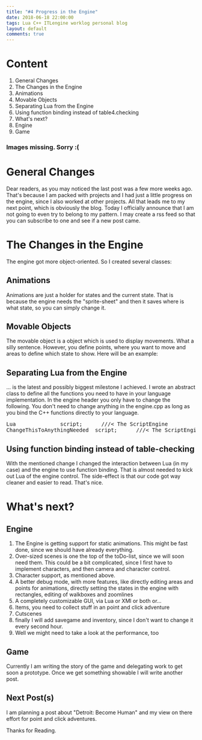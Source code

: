 ```yaml
---
title: "#4 Progress in the Engine"
date: 2018-06-18 22:00:00
tags: Lua C++ ITLengine worklog personal blog
layout: default
comments: true
---
```


# Content #
1. General Changes
2. The Changes in the Engine
  1. Animations
  2. Movable Objects
  3. Separating Lua from the Engine
  4. Using function binding instead of table4.checking
3. What's next?
  1. Engine
  2. Game

### Images missing. Sorry :( ###
# General Changes #
Dear readers,
as you may noticed the last post was a few more weeks ago. That's because I am packed with projects and I had just a little progress on the engine, since I also worked at other projects. All that leads me to my next point, which is obviously the blog. Today I officially announce that I am not going to even try to belong to my pattern. I may create a rss feed so that you can subscribe to one and see if a new post came.

# The Changes in the Engine #
The engine got more object-oriented. So I created several classes:
## Animations ##
Animations are just a holder for states and the current state. That is because the engine needs the "sprite-sheet" and then it saves where is what state, so you can simply change it.
## Movable Objects #
The movable object is a object which is used to display movements. What a silly sentence. However, you define points, where you want to move and areas to define which state to show. Here will be an example:

## Separating Lua from the Engine ##
... is the latest and possibly biggest milestone I achieved. I wrote an abstract class to define all the functions you need to have in your language implementation. In the engine header you only have to change the following. You don't need to change anything in the engine.cpp as long as you bind the C++ functions directly to your language.

<pre class="vs-code"><span class="cppType">Lua</span>              <span class="cppMemberField">script</span><span class="operator">;</span>      <span class="comment">///&lt;&nbsp;The&nbsp;ScriptEngine</span>
<span class="cppType">ChangeThisToAnythingNeeded</span>  <span class="cppMemberField">script</span><span class="operator">;</span>      <span class="comment">///&lt;&nbsp;The&nbsp;ScriptEngine</span></pre>

## Using function binding instead of table-checking ##
With the mentioned change I changed the interaction between Lua (in my case) and the engine to use function binding. That is almost needed to kick out Lua of the engine control. The side-effect is that our code got way cleaner and easier to read. That's nice.

# What's next? #
## Engine ##
1. The Engine is getting support for static animations. This might be fast done, since we should have already everything.
2. Over-sized scenes is one the top of the toDo-list, since we will soon need them. This could be a bit complicated, since I first have to implement characters, and then camera and character control.
3. Character support, as mentioned above.
4. A better debug mode, with more features, like directly editing areas and points for animations, directly setting the states in the engine with rectangles, editing of walkboxes and zoomlines
5. A completely customizable GUI, via Lua or XMl or both or...
6. Items, you need to collect stuff in an point and click adventure
7. Cutscenes
8. finally I will add savegame and inventory, since I don't want to change it every second hour.
9. Well we might need to take a look at the performance, too

## Game ##
Currently I am writing the story of the game and delegating work to get soon a prototype. Once we get something showable I will write another post.

## Next Post(s) ##
I am planning a post about "Detroit: Become Human" and my view on there effort for point and click adventures.


Thanks for Reading.
